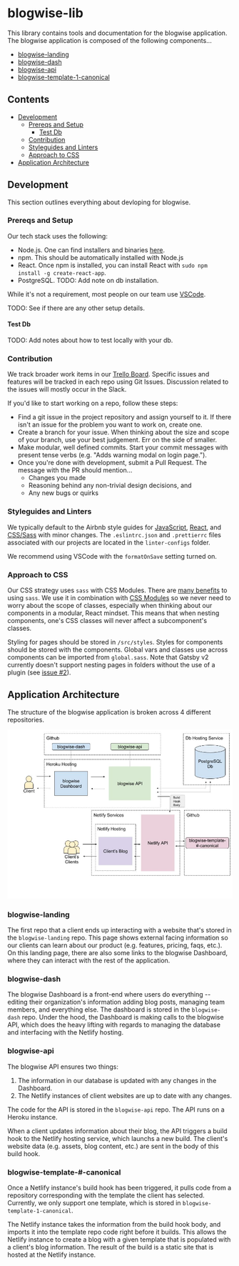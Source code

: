 # blogwise-lib

This library contains tools and documentation for the blogwise application. The
blogwise application is composed of the following components...

- [blogwise-landing](https://github.com/nputnam-hu/blogwise-landing)
- [blogwise-dash](https://github.com/nputnam-hu/blogwise-dash)
- [blogwise-api](https://github.com/nputnam-hu/blogwise-api)
- [blogwise-template-1-canonical](https://github.com/nputnam-hu/blogwise-template-1-canonical)

## Contents

- [Development](README.md#development)
  - [Prereqs and Setup](README.md#prereqs-and-setup)
    - [Test Db](README.md#test-db)
  - [Contribution](README.md#contribution)
  - [Styleguides and Linters](README.md#styleguides-and-linters)
  - [Approach to CSS](README.md#approach-to-css)
- [Application Architecture](README.md#application-architecture)

## Development

This section outlines everything about devloping for blogwise.

### Prereqs and Setup

Our tech stack uses the following:

- Node.js. One can find installers and binaries
  [here](https://nodejs.org/en/download/).
- npm. This should be automatically installed with Node.js
- React. Once npm is installed, you can install React with `sudo npm install -g
  create-react-app`.
- PostgreSQL. TODO: Add note on db installation.

While it's not a requirement, most people on our team use
[VSCode](https://code.visualstudio.com/download).

TODO: See if there are any other setup details.

#### Test Db

TODO: Add notes about how to test locally with your db.

### Contribution

We track broader work items in our [Trello
Board](https://trello.com/b/epw6kWdq/blogwise). Specific issues and features
will be tracked in each repo using Git Issues. Discussion related to the issues
will mostly occur in the Slack.

If you'd like to start working on a repo, follow these steps:

- Find a git issue in the project repository and assign yourself to it. If there
  isn't an issue for the problem you want to work on, create one.
- Create a branch for your issue. When thinking about the size and scope of your
  branch, use your best judgement. Err on the side of smaller.
- Make modular, well defined commits. Start your commit messages with present
  tense verbs (e.g. "Adds warning modal on login page.").
- Once you're done with development, submit a Pull Request. The message with the
  PR should mention...
  - Changes you made
  - Reasoning behind any non-trivial design decisions, and
  - Any new bugs or quirks

### Styleguides and Linters

We typically default to the Airbnb style guides for
[JavaScript](https://github.com/airbnb/javascript),
[React](https://github.com/airbnb/javascript/tree/master/react), and
[CSS/Sass](https://github.com/airbnb/css) with minor changes. The
`.eslintrc.json` and `.prettierrc` files associated with our projects are
located in the `linter-configs` folder.

We recommend using VSCode with the `formatOnSave` setting turned on.

### Approach to CSS

Our CSS strategy uses `sass` with CSS Modules. There are [many
benefits](https://raygun.com/blog/10-reasons-css-preprocessor/) to using `sass`.
We use it in combination with [CSS
Modules](https://css-tricks.com/css-modules-part-1-need/) so we never need to
worry about the scope of classes, especially when thinking about our components
in a modular, React mindset. This means that when nesting components, one's CSS
classes will never affect a subcomponent's classes.

Styling for pages should be stored in `/src/styles`. Styles for components
should be stored with the components. Global vars and classes use across
components can be imported from `global.sass`. Note that Gatsby v2 currently
doesn't support nesting pages in folders without the use of a plugin (see [issue #2](https://github.com/nputnam-hu/blogwise-lib/issues/2)).

## Application Architecture

The structure of the blogwise application is broken across 4 different
repositories. 

![architecture-graphic](https://github.com/nputnam-hu/blogwise-lib/blob/master/images/Architecture%20Graphic.jpg)

### blogwise-landing

The first repo that a client ends up interacting with a website that's stored in
the `blogwise-landing` repo. This page shows external facing information so our
clients can learn about our product (e.g. features, pricing, faqs, etc.). On
this landing page, there are also some links to the blogwise Dashboard, where
they can interact with the rest of the application. 

### blogwise-dash 

The blogwise Dashboard is a front-end where users do everything -- editing their
organization's information adding blog posts, managing team members, and
everything else. The dashboard is stored in the `blogwise-dash` repo. Under the
hood, the Dashboard is making calls to the blogwise API, which does the heavy
lifting with regards to managing the database and interfacing with the Netlify
hosting. 

### blogwise-api 

The blogwise API ensures two things: 

1. The information in our database is updated with any changes in the Dashboard.
2. The Netlify instances of client websites are up to date with any changes. 

The code for the API is stored in the `blogwise-api` repo. The API runs on a
Heroku instance. 

When a client updates information about their blog, the API triggers a build
hook to the Netlify hosting service, which launchs a new build. The client's
website data (e.g. assets, blog content, etc.) are sent in the body of this
build hook. 

### blogwise-template-#-canonical

Once a Netlify instance's build hook has been triggered, it pulls code from a
repository corresponding with the template the client has selected. Currently,
we only support one template, which is stored in
`blogwise-template-1-canonical`. 

The Netlify instance takes the information from the build hook body, and imports
it into the template repo code right before it builds. This allows the Netlify
instance to create a blog with a given template that is populated with a
client's blog information. The result of the build is a static site that is
hosted at the Netlify instance.  
